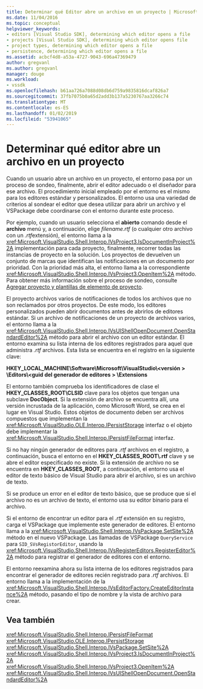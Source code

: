 ```yaml
---
title: Determinar qué Editor abre un archivo en un proyecto | Microsoft Docs
ms.date: 11/04/2016
ms.topic: conceptual
helpviewer_keywords:
- editors [Visual Studio SDK], determining which editor opens a file
- projects [Visual Studio SDK], determining which editor opens file
- project types, determining which editor opens a file
- persistence, determining which editor opens a file
ms.assetid: acbcf4d8-a53a-4727-9043-696a47369479
author: gregvanl
ms.author: gregvanl
manager: douge
ms.workload:
- vssdk
ms.openlocfilehash: b61aa726a7088d08db6d759a9835816dcaf826a7
ms.sourcegitcommit: 37fb7075b0a65d2add3b137a5230767aa3266c74
ms.translationtype: MT
ms.contentlocale: es-ES
ms.lasthandoff: 01/02/2019
ms.locfileid: "53941065"
---
```

# <a name="determine-which-editor-opens-a-file-in-a-project"></a>Determinar qué editor abre un archivo en un proyecto
Cuando un usuario abre un archivo en un proyecto, el entorno pasa por un proceso de sondeo, finalmente, abrir el editor adecuado o el diseñador para ese archivo. El procedimiento inicial empleado por el entorno es el mismo para los editores estándar y personalizados. El entorno usa una variedad de criterios al sondear el editor que desea utilizar para abrir un archivo y el VSPackage debe coordinarse con el entorno durante este proceso.  
  
 Por ejemplo, cuando un usuario selecciona el **abierto** comando desde el **archivo** menú y, a continuación, elige *filename.rtf* (o cualquier otro archivo con un *.rtf*extensión), el entorno llama a la <xref:Microsoft.VisualStudio.Shell.Interop.IVsProject3.IsDocumentInProject%2A> implementación para cada proyecto, finalmente, recorrer todas las instancias de proyecto en la solución. Los proyectos de devuelven un conjunto de marcas que identifican las notificaciones en un documento por prioridad. Con la prioridad más alta, el entorno llama a la correspondiente <xref:Microsoft.VisualStudio.Shell.Interop.IVsProject3.OpenItem%2A> método. Para obtener más información sobre el proceso de sondeo, consulte [Agregar proyecto y plantillas de elemento de proyecto](../../extensibility/internals/adding-project-and-project-item-templates.md).  
  
 El proyecto archivos varios de notificaciones de todos los archivos que no son reclamados por otros proyectos. De este modo, los editores personalizados pueden abrir documentos antes de abrirlos de editores estándar. Si un archivo de notificaciones de un proyecto de archivos varios, el entorno llama a la <xref:Microsoft.VisualStudio.Shell.Interop.IVsUIShellOpenDocument.OpenStandardEditor%2A> método para abrir el archivo con un editor estándar. El entorno examina su lista interna de los editores registrados para aquel que administra *.rtf* archivos. Esta lista se encuentra en el registro en la siguiente clave:  
  
 **HKEY_LOCAL_MACHINE\Software\Microsoft\VisualStudio\\\<versión > \Editors\\\<guid del generador de editores > \Extensions**
  
 El entorno también comprueba los identificadores de clase el **HKEY_CLASSES_ROOT\CLSID** clave para los objetos que tengan una subclave **DocObject**. Si la extensión de archivo se encuentra allí, una versión incrustada de la aplicación, como Microsoft Word, se crea en el lugar en Visual Studio. Estos objetos de documento deben ser archivos compuestos que implementan la <xref:Microsoft.VisualStudio.OLE.Interop.IPersistStorage> interfaz o el objeto debe implementar la <xref:Microsoft.VisualStudio.Shell.Interop.IPersistFileFormat> interfaz.  
  
 Si no hay ningún generador de editores para *.rtf* archivos en el registro, a continuación, busca el entorno en el **HKEY_CLASSES_ROOT\\.rtf** clave y se abre el editor especificado no existe. Si la extensión de archivo no se encuentra en **HKEY_CLASSES_ROOT**, a continuación, el entorno usa el editor de texto básico de Visual Studio para abrir el archivo, si es un archivo de texto.  
  
 Si se produce un error en el editor de texto básico, que se produce que si el archivo no es un archivo de texto, el entorno usa su editor binario para el archivo.  
  
 Si el entorno de encontrar un editor para el *.rtf* extensión en su registro, carga el VSPackage que implemente este generador de editores. El entorno llama a la <xref:Microsoft.VisualStudio.Shell.Interop.IVsPackage.SetSite%2A> método en el nuevo VSPackage. Las llamadas de VSPackage `QueryService` para `SID_SVsRegistorEditor`, usando la <xref:Microsoft.VisualStudio.Shell.Interop.IVsRegisterEditors.RegisterEditor%2A> método para registrar el generador de editores con el entorno.  
  
 El entorno reexamina ahora su lista interna de los editores registrados para encontrar el generador de editores recién registrado para *.rtf* archivos. El entorno llama a la implementación de la <xref:Microsoft.VisualStudio.Shell.Interop.IVsEditorFactory.CreateEditorInstance%2A> método, pasando el tipo de nombre y la vista de archivo para crear.  
  
## <a name="see-also"></a>Vea también  
 <xref:Microsoft.VisualStudio.Shell.Interop.IPersistFileFormat>   
 <xref:Microsoft.VisualStudio.OLE.Interop.IPersistStorage>   
 <xref:Microsoft.VisualStudio.Shell.Interop.IVsPackage.SetSite%2A>   
 <xref:Microsoft.VisualStudio.Shell.Interop.IVsProject3.IsDocumentInProject%2A>   
 <xref:Microsoft.VisualStudio.Shell.Interop.IVsProject3.OpenItem%2A>   
 <xref:Microsoft.VisualStudio.Shell.Interop.IVsUIShellOpenDocument.OpenStandardEditor%2A>